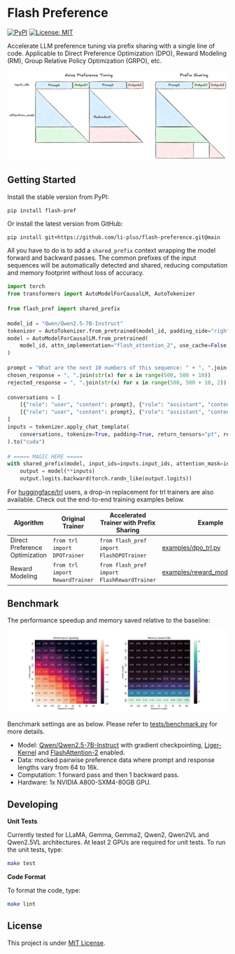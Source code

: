 # Flash Preference

[![PyPI](https://img.shields.io/pypi/v/flash-pref)](https://pypi.org/project/flash-pref/)
[![License: MIT](https://img.shields.io/badge/license-MIT-blue)](LICENSE)

Accelerate LLM preference tuning via prefix sharing with a single line of code. Applicable to Direct Preference Optimization (DPO), Reward Modeling (RM), Group Relative Policy Optimization (GRPO), etc.

![](docs/prefix_sharing.png)

## Getting Started

Install the stable version from PyPI:
```
pip install flash-pref
```

Or install the latest version from GitHub:
```sh
pip install git+https://github.com/li-plus/flash-preference.git@main
```

All you have to do is to add a `shared_prefix` context wrapping the model forward and backward passes. The common prefixes of the input sequences will be automatically detected and shared, reducing computation and memory footprint without loss of accuracy.
```python
import torch
from transformers import AutoModelForCausalLM, AutoTokenizer

from flash_pref import shared_prefix

model_id = "Qwen/Qwen2.5-7B-Instruct"
tokenizer = AutoTokenizer.from_pretrained(model_id, padding_side="right")
model = AutoModelForCausalLM.from_pretrained(
    model_id, attn_implementation="flash_attention_2", use_cache=False, torch_dtype=torch.bfloat16, device_map="cuda"
)

prompt = "What are the next 10 numbers of this sequence: " + ", ".join(str(x) for x in range(500))
chosen_response = ", ".join(str(x) for x in range(500, 500 + 10))
rejected_response = ", ".join(str(x) for x in range(500, 500 + 10, 2))

conversations = [
    [{"role": "user", "content": prompt}, {"role": "assistant", "content": chosen_response}],
    [{"role": "user", "content": prompt}, {"role": "assistant", "content": rejected_response}],
]
inputs = tokenizer.apply_chat_template(
    conversations, tokenize=True, padding=True, return_tensors="pt", return_dict=True
).to("cuda")

# ===== MAGIC HERE =====
with shared_prefix(model, input_ids=inputs.input_ids, attention_mask=inputs.attention_mask):
    output = model(**inputs)
    output.logits.backward(torch.randn_like(output.logits))
```

For [huggingface/trl](https://github.com/huggingface/trl) users, a drop-in replacement for trl trainers are also available. Check out the end-to-end training examples below.

| Algorithm                      | Original Trainer                | Accelerated Trainer with Prefix Sharing     | Example                                                            |
| ------------------------------ | ------------------------------- | ------------------------------------------- | ------------------------------------------------------------------ |
| Direct Preference Optimization | `from trl import DPOTrainer`    | `from flash_pref import FlashDPOTrainer`    | [examples/dpo_trl.py](examples/dpo_trl.py)                         |
| Reward Modeling                | `from trl import RewardTrainer` | `from flash_pref import FlashRewardTrainer` | [examples/reward_modeling_trl.py](examples/reward_modeling_trl.py) |

## Benchmark

The performance speedup and memory saved relative to the baseline:

![](docs/perf.png)

Benchmark settings are as below. Please refer to [tests/benchmark.py](tests/benchmark.py) for more details.
* Model: [Qwen/Qwen2.5-7B-Instruct](https://huggingface.co/Qwen/Qwen2.5-7B-Instruct) with gradient checkpointing, [Liger-Kernel](https://github.com/linkedin/Liger-Kernel) and [FlashAttention-2](https://github.com/Dao-AILab/flash-attention) enabled.
* Data: mocked pairwise preference data where prompt and response lengths vary from 64 to 16k.
* Computation: 1 forward pass and then 1 backward pass.
* Hardware: 1x NVIDIA A800-SXM4-80GB GPU.

## Developing

**Unit Tests**

Currently tested for LLaMA, Gemma, Gemma2, Qwen2, Qwen2VL and Qwen2.5VL architectures. At least 2 GPUs are required for unit tests. To run the unit tests, type:
```sh
make test
```

**Code Format**

To format the code, type:
```sh
make lint
```

## License

This project is under [MIT License](LICENSE).
